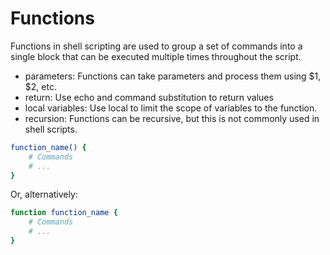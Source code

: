 # Functions

Functions in shell scripting are used to group a set of commands into a single block that can be executed multiple times throughout the script.

- parameters: Functions can take parameters and process them using $1, $2, etc.
- return: Use echo and command substitution to return values
- local variables: Use local to limit the scope of variables to the function.
- recursion: Functions can be recursive, but this is not commonly used in shell scripts.

```sh
function_name() {
    # Commands
    # ...
}
```

Or, alternatively:

```sh
function function_name {
    # Commands
    # ...
}
```
